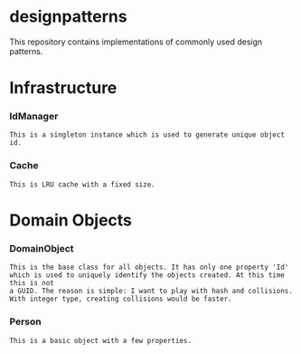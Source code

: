 # designpatterns
This repository contains implementations of commonly used design patterns.

# Infrastructure
### IdManager
    This is a singleton instance which is used to generate unique object id.
### Cache
    This is LRU cache with a fixed size.

# Domain Objects
### DomainObject
    This is the base class for all objects. It has only one property 'Id' which is used to uniquely identify the objects created. At this time this is not
    a GUID. The reason is simple: I want to play with hash and collisions. With integer type, creating collisions would be faster.
### Person
    This is a basic object with a few properties.

